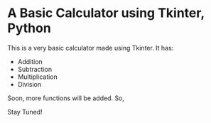 # A Basic Calculator using Tkinter, Python

This is a very basic calculator made using Tkinter. It has:

- Addition
- Subtraction
- Multiplication
- Division

Soon, more functions will be added. So, 

Stay Tuned!
